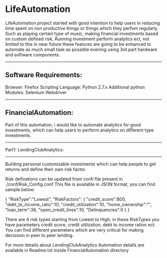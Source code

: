 # LifeAutomation

LifeAutomation project started with good intention to help users in reducing time spent on non productive things or
things which they perfom regularly. Such as playing certain type of music, making financial investments based on custom 
defined risk, Running investment perform analytics ect, not limited to this in near future these features are going to
be enhanced to automate as much small task as possible evening using 3rd part hardware and software components. 

-----------------------------------------
Software Requirements: 
-----------------------------------------
Browser: Firefox
Scripting Language: Python 2.7.x
Additional python Modules: Selenium Webdriver


-----------------------------------------
FinancialAutomation: 
-----------------------------------------
Part of this automation, i would like to automate analytics for good investments, which can help users to perform 
analytics on different type investments.

****************************
Part1: LendingClubAnalytics:
**************************** 
Building personal customizable investments which can help people to get returns and define their own risk factor. 

Risk definations can be updated from confi file present in ./conf/Risk_Config.conf 
This file is available in JSON format, you can find sample below: 

{
	"RiskType":"Lowest",
	"RiskFactors": {
        "credit_score":800,
        "debt_to_income_ratio":10,
        "credit_utilization":10,
        "home_ownership":"",
        "loan_term":36,
        "open_credit_lines":10,
        "Delinquencies":0
	}
}

There are 4 risk types starting from Lowest to High, in these RiskTypes you have parameters credit score, credit utilization, debt to income ration ect. 
You can find different parameters which are very critical for making decission in peer to peer lending. 

For more details about LendingClubAnalytics Automation details are available in Readme.txt inside FinancialAutomation directory
